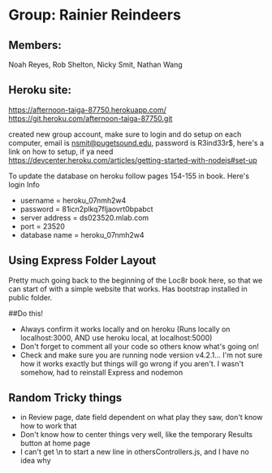 # Group: Rainier Reindeers

## Members:
 Noah Reyes, Rob Shelton, Nicky Smit, Nathan Wang

## Heroku site:
https://afternoon-taiga-87750.herokuapp.com/
https://git.heroku.com/afternoon-taiga-87750.git

created new group account, make sure to login and do setup on each computer, email is nsmit@pugetsound.edu, password is R3ind33r$, here's a link on how to setup, if ya need
https://devcenter.heroku.com/articles/getting-started-with-nodejs#set-up

To update the database on heroku follow pages 154-155 in book. Here's login Info
- username = heroku_07nmh2w4
- password = 81icn2plkq7fljaovrt0bpabct
- server address = ds023520.mlab.com
- port = 23520
- database name = heroku_07nmh2w4

## Using Express Folder Layout
Pretty much going back to the beginning of the Loc8r book here, so that we can start of with a simple website that works. Has bootstrap installed in public folder.

##Do this!
- Always confirm it works locally and on heroku
(Runs locally on localhost:3000, AND use heroku local, at localhost:5000)
- Don't forget to comment all your code so others know what's going on!
- Check and make sure you are running node version v4.2.1... I'm not sure how it works exactly but things will go wrong if you aren't. I wasn't somehow, had to reinstall Express and nodemon

## Random Tricky things
- in Review page, date field dependent on what play they saw, don't know how to work that
- Don't know how to center things very well, like the temporary Results button at home page
- I can't get \n to start a new line in othersControllers.js, and I have no idea why
